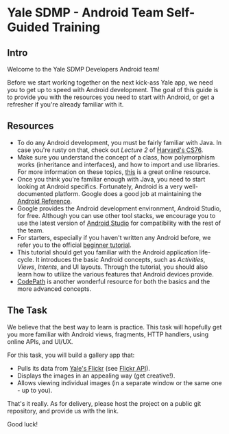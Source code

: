 # Yale SDMP - Android Team Self-Guided Training

## Intro

Welcome to the Yale SDMP Developers Android team!

Before we start working together on the next kick-ass Yale app, we need you to
get up to speed with Android development. The goal of this guide is to provide
you with the resources you need to start with Android, or get a refresher if
you're already familiar with it.

## Resources
* To do any Android development, you must be fairly familiar with Java. In case
  you're rusty on that, check out _Lecture 2_ of [Harvard's CS76](http://cs76.tv/2012/spring/).
* Make sure you understand the concept of a class, how polymorphism works
  (inheritance and interfaces), and how to import and use libraries. For more
  information on these topics, [this](http://java2s.com/Book/Java/CatalogJava.htm)
  is a great online resource.
* Once you think you're familiar enough with Java, you need to start looking at
  Android specifics. Fortunately, Android is a very well-documented platform.
  Google does a good job at maintaining the [Android Reference](https://developer.android.com/reference/packages.html).
* Google provides the Android development environment, Android Studio, for free.
  Although you can use other tool stacks, we encourage you to use the latest
  version of [Android Studio](https://developer.android.com/studio/index.html)
  for compatibility with the rest of the team.
* For starters, especially if you haven't written any Android before, we refer you
  to the official [beginner tutorial](https://developer.android.com/training/index.html).
* This tutorial should get you familiar with the Android application life-cycle.
  It introduces the basic Android concepts, such as _Activities_, _Views_,
  _Intents_, and UI layouts. Through the tutorial, you should also learn how to
  utilize the various features that Android devices provide.
* [CodePath](https://guides.codepath.com/android) is another wonderful resource
  for both the basics and the more advanced concepts. 

## The Task
We believe that the best way to learn is practice. This task will hopefully get
you more familiar with Android views, fragments, HTTP handlers, using online
APIs, and UI/UX.

For this task, you will build a gallery app that:

- Pulls its data from [Yale's Flickr](https://www.flickr.com/photos/yaleuniversity/sets/)
  (see [Flickr API](flickr.com/services/api/)).
- Displays the images in an appealing way (get creative!).
- Allows viewing individual images (in a separate window or the same one - up to
  you).

That's it really. As for delivery, please host the project on a public git
repository, and provide us with the link.

Good luck!
